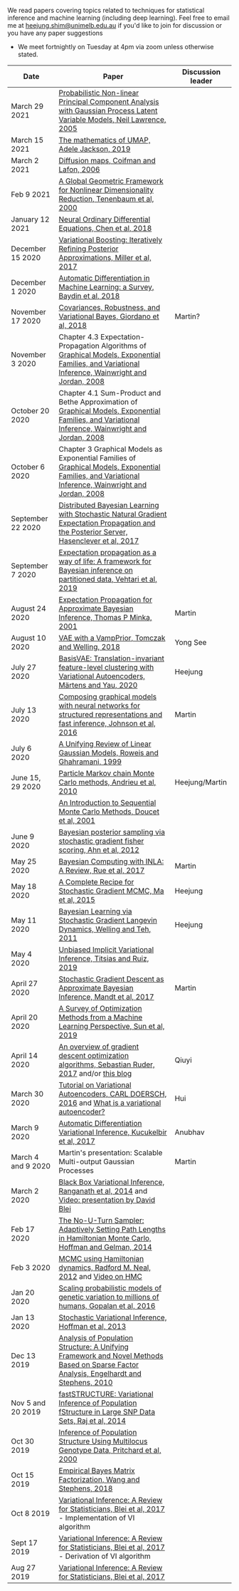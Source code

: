 We read papers covering topics related to techniques for statistical inference and machine learning (including deep learning). Feel free to email me at <heejung.shim@unimelb.edu.au> if you'd like to join for discussion or you have any paper suggestions

* We meet fortnightly on Tuesday at 4pm via zoom unless otherwise stated.

| Date        | Paper  | Discussion leader |
| ------------|-----------------------|-----------------------|
|March 29 2021 | [Probabilistic Non-linear Principal Component Analysis with Gaussian Process Latent Variable Models, Neil Lawrence, 2005](https://www.jmlr.org/papers/volume6/lawrence05a/lawrence05a.pdf) | | 
|March 15 2021 | [The mathematics of UMAP, Adele Jackson, 2019](https://adelejackson.github.io/files/Maths_of_UMAP.pdf) | | 
|March 2 2021 | [Diffusion maps, Coifman and Lafon, 2006](https://www.sciencedirect.com/science/article/pii/S1063520306000546) | | 
|Feb 9 2021 | [A Global Geometric Framework for Nonlinear Dimensionality Reduction, Tenenbaum et al, 2000](https://web.mit.edu/cocosci/Papers/sci_reprint.pdf) | | 
|January 12 2021 | [Neural Ordinary Differential Equations, Chen et al, 2018](https://papers.nips.cc/paper/2018/file/69386f6bb1dfed68692a24c8686939b9-Paper.pdf) | | 
|December 15 2020 | [Variational Boosting: Iteratively Refining Posterior Approximations, Miller et al, 2017](http://proceedings.mlr.press/v70/miller17a.html) | | 
|December 1 2020 | [Automatic Differentiation in Machine Learning: a Survey, Baydin et al, 2018](https://arxiv.org/abs/1502.05767) | | 
|November 17 2020 | [Covariances, Robustness, and Variational Bayes, Giordano et al, 2018](https://jmlr.org/papers/volume19/17-670/17-670.pdf) |Martin? |
|November 3 2020 | Chapter 4.3 Expectation-Propagation Algorithms of [Graphical Models, Exponential Families, and Variational Inference, Wainwright and Jordan, 2008](https://people.eecs.berkeley.edu/~wainwrig/Papers/WaiJor08_FTML.pdf) | | 
|October 20 2020 | Chapter 4.1 Sum-Product and Bethe Approximation of [Graphical Models, Exponential Families, and Variational Inference, Wainwright and Jordan, 2008](https://people.eecs.berkeley.edu/~wainwrig/Papers/WaiJor08_FTML.pdf) | | 
|October 6 2020 | Chapter 3 Graphical Models as Exponential Families of [Graphical Models, Exponential Families, and Variational Inference, Wainwright and Jordan, 2008](https://people.eecs.berkeley.edu/~wainwrig/Papers/WaiJor08_FTML.pdf) | | 
|September 22 2020 | [Distributed Bayesian Learning with Stochastic Natural Gradient Expectation Propagation and the Posterior Server, Hasenclever et al, 2017](https://www.jmlr.org/papers/volume18/16-478/16-478.pdf) ||
|September 7 2020 | [Expectation propagation as a way of life: A framework for Bayesian inference on partitioned data, Vehtari et al, 2019](http://www.stat.columbia.edu/~gelman/research/unpublished/ep_arxiv.pdf) | |
|August 24 2020 | [Expectation Propagation for Approximate Bayesian Inference, Thomas P Minka, 2001](https://tminka.github.io/papers/ep/minka-ep-uai.pdf) | Martin|
|August 10 2020 |[VAE with a VampPrior, Tomczak and Welling, 2018](http://proceedings.mlr.press/v84/tomczak18a/tomczak18a.pdf) | Yong See |
|July 27 2020 |[BasisVAE: Translation-invariant feature-level clustering with Variational Autoencoders, Märtens and Yau, 2020](https://arxiv.org/pdf/2003.03462.pdf) | Heejung |
|July 13 2020 |[Composing graphical models with neural networks for structured representations and fast inference, Johnson et al, 2016](https://papers.nips.cc/paper/6379-composing-graphical-models-with-neural-networks-for-structured-representations-and-fast-inference.pdf) | Martin|
|July 6 2020 |[A Unifying Review of Linear Gaussian Models, Roweis and Ghahramani, 1999](https://cs.nyu.edu/~roweis/papers/NC110201.pdf) | |
|June 15, 29 2020 |[Particle Markov chain Monte Carlo methods, Andrieu et al, 2010](https://www.stats.ox.ac.uk/~doucet/andrieu_doucet_holenstein_PMCMC.pdf) | Heejung/Martin |
|             |[An Introduction to Sequential Monte Carlo Methods, Doucet et al, 2001](https://www.stats.ox.ac.uk/~doucet/doucet_defreitas_gordon_smcbookintro.pdf)| |
|June 9 2020 |[Bayesian posterior sampling via stochastic gradient fisher scoring, Ahn et al, 2012](https://dl.acm.org/doi/10.5555/3042573.3042799) | |
|May 25 2020 |[Bayesian Computing with INLA: A Review, Rue et al, 2017](https://www.annualreviews.org/doi/pdf/10.1146/annurev-statistics-060116-054045)| Martin|
|May 18 2020 |[A Complete Recipe for Stochastic Gradient MCMC, Ma et al, 2015](http://papers.nips.cc/paper/5891-a-complete-recipe-for-stochastic-gradient-mcmc.pdf)| Heejung |
|May 11 2020 |[Bayesian Learning via Stochastic Gradient Langevin Dynamics, Welling and Teh, 2011](http://www.icml-2011.org/papers/398_icmlpaper.pdf)| Heejung |
|May 4 2020 |[Unbiased Implicit Variational Inference, Titsias and Ruiz, 2019](http://proceedings.mlr.press/v89/titsias19a/titsias19a.pdf)|  |
|April 27 2020 |[Stochastic Gradient Descent as Approximate Bayesian Inference, Mandt et al, 2017](http://www.jmlr.org/papers/volume18/17-214/17-214.pdf)| Martin |
|April 20 2020 |[A Survey of Optimization Methods from a Machine Learning Perspective, Sun et al, 2019](https://arxiv.org/pdf/1906.06821.pdf) | |
|April 14 2020 |[An overview of gradient descent optimization algorithms, Sebastian Ruder, 2017](https://arxiv.org/abs/1609.04747) and/or [this blog](https://ruder.io/optimizing-gradient-descent/)| Qiuyi |
|March 30 2020 |[Tutorial on Variational Autoencoders, CARL DOERSCH, 2016](https://arxiv.org/pdf/1606.05908.pdf) and [What is a variational autoencoder?](https://jaan.io/what-is-variational-autoencoder-vae-tutorial/)| Hui |
|March 9 2020 | [Automatic Differentiation Variational Inference, Kucukelbir et al, 2017](http://www.jmlr.org/papers/volume18/16-107/16-107.pdf)| Anubhav |
|March 4 and 9 2020 | Martin's presentation: Scalable Multi-output Gaussian Processes| Martin |
|March 2 2020 | [Black Box Variational Inference, Ranganath et al, 2014](http://proceedings.mlr.press/v33/ranganath14.pdf) and [Video: presentation by David Blei](https://www.youtube.com/watch?v=-H2N4tVDK7I)|  |
|Feb 17 2020 | [The No-U-Turn Sampler: Adaptively Setting Path Lengths in Hamiltonian Monte Carlo, Hoffman and Gelman, 2014](http://jmlr.org/papers/volume15/hoffman14a/hoffman14a.pdf)| |
|Feb 3 2020 | [MCMC using Hamiltonian dynamics, Radford M. Neal, 2012](https://arxiv.org/abs/1206.1901) and [Video on HMC](https://www.youtube.com/watch?v=a-wydhEuAm0)| |
|Jan 20 2020 | [Scaling probabilistic models of genetic variation to millions of humans, Gopalan et al, 2016](https://www.nature.com/articles/ng.3710)| |
|Jan 13 2020 | [Stochastic Variational Inference, Hoffman et al, 2013](http://jmlr.org/papers/volume14/hoffman13a/hoffman13a.pdf)| |
|Dec 13 2019 | [Analysis of Population Structure: A Unifying Framework and Novel Methods Based on Sparse Factor Analysis, Engelhardt and Stephens, 2010](https://journals.plos.org/plosgenetics/article?id=10.1371/journal.pgen.1001117)| |
|Nov 5 and 20 2019 | [fastSTRUCTURE: Variational Inference of Population fStructure in Large SNP Data Sets, Raj et al, 2014](https://www.genetics.org/content/197/2/573.short)| |
|Oct 30 2019 | [Inference of Population Structure Using Multilocus Genotype Data, Pritchard et al, 2000](https://www.genetics.org/content/155/2/945)| |
|Oct 15 2019 | [Empirical Bayes Matrix Factorization, Wang and Stephens, 2018](https://arxiv.org/abs/1802.06931)| |
|Oct 8 2019 | [Variational Inference: A Review for Statisticians, Blei et al, 2017](https://www.tandfonline.com/doi/abs/10.1080/01621459.2017.1285773?journalCode=uasa20) - Implementation of VI algorithm| |
|Sept 17 2019 | [Variational Inference: A Review for Statisticians, Blei et al, 2017](https://www.tandfonline.com/doi/abs/10.1080/01621459.2017.1285773?journalCode=uasa20) - Derivation of VI algorithm| |
|Aug 27 2019 | [Variational Inference: A Review for Statisticians, Blei et al, 2017](https://www.tandfonline.com/doi/abs/10.1080/01621459.2017.1285773?journalCode=uasa20)| |

